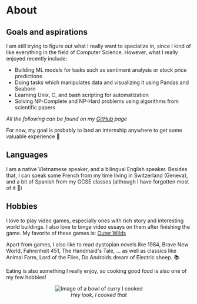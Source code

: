 # About

## Goals and aspirations

I am still trying to figure out what I really want to specialize in, since I kind of like everything in the field of Computer Science. However, what I really enjoyed recently include: 

- Building ML models for tasks such as sentiment analysis or stock price predictions
- Doing tasks which manipulates data and visualizing it using Pandas and Seaborn
- Learning Unix, C, and bash scripting for automatization
- Solving NP-Complete and NP-Hard problems using algorithms from scientific papers

*All the following can be found on my [GitHub](https://github.com/NamLe0609) page*

For now, my goal is probably to land an internship anywhere to get some valuable experience 💼

## Languages

I am a native Vietnamese speaker, and a bilingual English speaker. Besides that, I can speak some French from my time living in Switzerland (Geneva), and a bit of Spanish from my GCSE classes (although I have forgotten most of it 🥲)

## Hobbies

I love to play video games, especially ones with rich story and interesting world buildings. I also love to binge video essays on them after finishing the game. My favorite of these games is: [Outer Wilds](https://store.steampowered.com/app/753640/Outer_Wilds/)

Apart from games, I also like to read dystopian novels like 1984, Brave New World, Fahrenheit 451, The Handmaid's Tale, ... as well as classics like Animal Farm, Lord of the Flies, Do Androids dream of Electric sheep. 📚

Eating is also something I really enjoy, so cooking good food is also one of my few hobbies!

<figure style="display: flex; flex-direction: column; align-items: center; justify-content: center;">
  <img src="/images/curry.webp" alt="Image of a bowl of curry I cooked">
  <figcaption><i>Hey look, I cooked that</i></figcaption>
</figure>